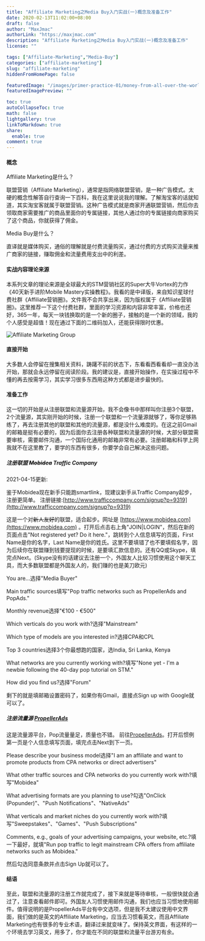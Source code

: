 ```yaml
---
title: "Affiliate Marketing之Media Buy入门实战(一)概念及准备工作"
date: 2020-02-13T11:02:00+08:00
draft: false
author: "MaxJmac"
authorLink: "https://maxjmac.com"
description: "Affiliate Marketing之Media Buy入门实战(一)概念及准备工作"
license: ""

tags: ["Affiliate-Marketing","Media-Buy"]
categories: ["affiliate-marketing"]
slug: "affiliate-marketing"
hiddenFromHomePage: false

featuredImage: "/images/primer-practice-01/money-from-all-over-the-world.jpg"
featuredImagePreview: ""

toc: true
autoCollapseToc: true
math: false
lightgallery: true
linkToMarkdown: true
share:
  enable: true
comment: true
---
```


#### 概念

Affiliate Marketing是什么？

联盟营销（Affiliate Marketing），通常是指网络联盟营销，是一种广告模式。太硬的概念性解答自行查询一下百科，我在这里说说我的理解。了解淘宝客的话就知道，其实淘宝客就属于联盟营销。这种广告模式就是商家开通联盟营销，然后你去领取商家需要推广的商品里面你的专属链接，其他人通过你的专属链接向商家购买了这个商品，你就获得了佣金。

Media Buy是什么？

直译就是媒体购买，通俗的理解就是付费流量购买，通过付费的方式购买流量来推广商家的链接，赚取佣金和流量费用支出中的利差。

#### 实战内容理论来源

本系列文章的理论来源是全球最大的STM营销社区的Super大牛Vortex的力作《40天新手进阶Mobile Mastery实操教程》。我看的是中译版，来自知识星球付费社群《Affiliate营销圈》。文件我不会共享出来，因为版权属于《Affiliate营销圈》。这里推荐一下这个付费社群，里面的学习资源和内容非常丰富，价格也还好，365一年，每天一块钱换取的是一个新的圈子，接触的是一个新的领域，我的个人感受是超值！现在通过下面的二维码加入，还能获得限时优惠。

![Affiliate Marketing Group](/images/primer-practice-01/affiliate-marketing-group.jpg)

#### 直接开始

大多数人会停留在搜集相关资料，踌躇不前的状态下，东看看西看看却一直没办法开始，那就会永远停留在阅读阶段。我的建议是，直接开始操作，在实操过程中不懂的再去按需学习，其实学习很多东西用这种方式都是进步最快的。

#### 准备工作

这一切的开始是从注册联盟和流量源开始，我不会像书中那样叫你注册3个联盟，2个流量源，其实刚开始的时候，注册一个联盟和一个流量源就够了，等你足够熟练了，再去注册其他的联盟和其他的流量源，都是没什么难度的。在这之前Gmail的邮箱是挺有必要的，因为后面你去注册各种联盟和流量源的时候，大部分联盟需要审核，需要邮件沟通，一个国际化通用的邮箱非常有必要。注册邮箱和科学上网我就不在这里教了，要学的东西有很多，你要学会自己解决这些问题。

##### 注册联盟 ~~Mobidea~~ Traffic Company
2021-04-15更新:

鉴于Mobidea现在新手只能跑smartlink，现建议新手从Traffic Company起步，注册更简单。
注册链接:[http://www.trafficcompany.com/signup?p=9319](http://www.trafficcompany.com/signup?p=9319)


这是一个对~~新人友好~~的联盟，适合起步。网址是 [https://www.mobidea.com](https://www.mobidea.com) 。打开后点击右上角"JOIN\|LOGIN"，然后在新的页面点击"Not registered yet? Do it here."，跳转到个人信息填写的页面，First Name是你的名字，Last Name是你的姓氏。这里不要填错了也不要填假名字，因为后续你在联盟赚到钱要提现的时候，是要填汇款信息的。还有QQ或Skype，填完点Next。(Skype没有的话建议去注册一个，外国友人比较习惯使用这个聊天工具，而大多数联盟都是外国友人的，我们赚的也是美刀欧元)

You are...选择"Media Buyer"

Main traffic sources填写"Pop traffic networks such as PropellerAds and PopAds."

Monthly revenue选择"€100 - €500"

Which verticals do you work with?选择"Mainstream"

Which type of models are you interested in?选择CPA和CPL

Top 3 countries选择3个你最想跑的国家，选India, Sri Lanka, Kenya

What networks are you currently working with?填写"None yet - I'm a newbie following the 40-day pop tutorial on STM."

How did you find us?选择"Forum"

剩下的就是填邮箱设置密码了，如果你有Gmail，直接点Sign up with Google就可以了。



##### 注册流量源 [PropellerAds](https://partners.propellerads.com/#/app/auth/signUp?ref_id=e2e1476509ed)

这是流量源平台，Pop流量量足，质量也不错。 前往[PropellerAds](https://partners.propellerads.com/#/app/auth/signUp?ref_id=e2e1476509ed)。打开后惯例第一页是个人信息填写页面，填完点击Next到下一页。

Please describe your business model选择"I am an affiliate and want to promote products from CPA networks or direct advertisers"

What other traffic sources and CPA networks do you currently work with?填写"Mobidea"

What advertising formats are you planning to use?勾选"OnClick (Popunder)"、"Push Notifications"、"NativeAds"

What verticals and market niches do you currently work with?填写"Sweepstakes"、"Games"、"Push Subscriptions"

Comments, e.g., goals of your advertising campaigns, your website, etc.?填一下最好，就填"Run pop traffic to legit mainstream CPA offers from affiliate networks such as Mobidea."

然后勾选同意条款并点击Sign Up就可以了。

#### 结语

至此，联盟和流量源的注册工作就完成了，接下来就是等待审核，一般很快就会通过了，注意查看邮件即可。外国友人习惯使用邮件沟通，我们也应当习惯地使用邮件。值得说明的是PropellerAds平台有中文选项，但是我不太建议使用中文界面，我们做的是英文的Affiliate Marketing，应当去习惯看英文，而且Affiliate Marketing也有很多的专业术语，翻译过来就变味了。保持英文界面，有这样的一个环境去学习英文，用多了，你才能在不同的联盟和流量平台游刃有余。

